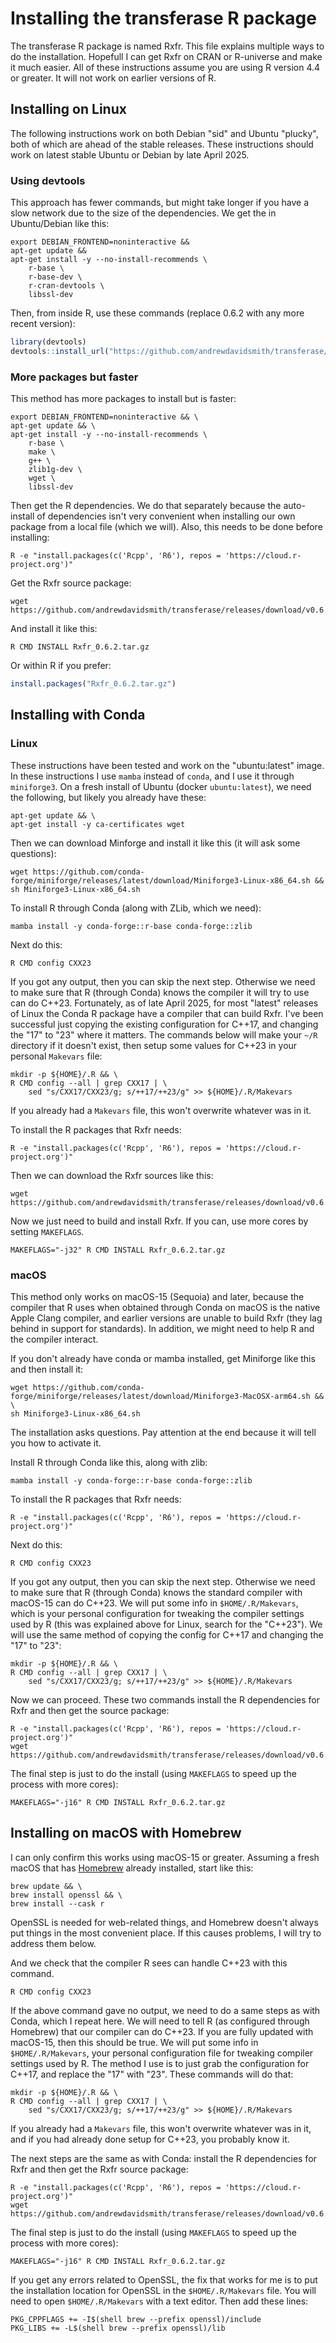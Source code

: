 # Installing the transferase R package

The transferase R package is named Rxfr. This file explains multiple ways to
do the installation. Hopefull I can get Rxfr on CRAN or R-universe and make it
much easier. All of these instructions assume you are using R version 4.4 or
greater. It will not work on earlier versions of R.

## Installing on Linux

The following instructions work on both Debian "sid" and Ubuntu "plucky", both
of which are ahead of the stable releases. These instructions should work on
latest stable Ubuntu or Debian by late April 2025.

### Using devtools

This approach has fewer commands, but might take longer if you have a slow
network due to the size of the dependencies. We get the in Ubuntu/Debian like
this:

```console
export DEBIAN_FRONTEND=noninteractive &&
apt-get update &&
apt-get install -y --no-install-recommends \
    r-base \
    r-base-dev \
    r-cran-devtools \
    libssl-dev
```

Then, from inside R, use these commands (replace 0.6.2 with any more recent
version):

```R
library(devtools)
devtools::install_url("https://github.com/andrewdavidsmith/transferase/releases/download/v0.6.2/Rxfr_0.6.2.tar.gz")
```

### More packages but faster

This method has more packages to install but is faster:

```console
export DEBIAN_FRONTEND=noninteractive && \
apt-get update && \
apt-get install -y --no-install-recommends \
    r-base \
    make \
    g++ \
    zlib1g-dev \
    wget \
    libssl-dev
```

Then get the R dependencies. We do that separately because the auto-install of
dependencies isn't very convenient when installing our own package from a
local file (which we will). Also, this needs to be done before installing:

```console
R -e "install.packages(c('Rcpp', 'R6'), repos = 'https://cloud.r-project.org')"
```

Get the Rxfr source package:

```console
wget https://github.com/andrewdavidsmith/transferase/releases/download/v0.6.2/Rxfr_0.6.2.tar.gz
```

And install it like this:

```console
R CMD INSTALL Rxfr_0.6.2.tar.gz
```

Or within R if you prefer:

```R
install.packages("Rxfr_0.6.2.tar.gz")
```

## Installing with Conda

### Linux

These instructions have been tested and work on the "ubuntu:latest" image. In
these instructions I use `mamba` instead of `conda`, and I use it through
`miniforge3`. On a fresh install of Ubuntu (docker `ubuntu:latest`), we need
the following, but likely you already have these:

```console
apt-get update && \
apt-get install -y ca-certificates wget
```

Then we can download Minforge and install it like this (it will ask some questions):

```console
wget https://github.com/conda-forge/miniforge/releases/latest/download/Miniforge3-Linux-x86_64.sh &&
sh Miniforge3-Linux-x86_64.sh
```

To install R through Conda (along with ZLib, which we need):

```console
mamba install -y conda-forge::r-base conda-forge::zlib
```

Next do this:

```console
R CMD config CXX23
```

If you got any output, then you can skip the next step. Otherwise we need to
make sure that R (through Conda) knows the compiler it will try to use can do
C++23. Fortunately, as of late April 2025, for most "latest" releases of Linux
the Conda R package have a compiler that can build Rxfr. I've been successful
just copying the existing configuration for C++17, and changing the "17" to
"23" where it matters. The commands below will make your `~/R` directory if it
doesn't exist, then setup some values for C++23 in your personal `Makevars`
file:

```console
mkdir -p ${HOME}/.R && \
R CMD config --all | grep CXX17 | \
    sed "s/CXX17/CXX23/g; s/++17/++23/g" >> ${HOME}/.R/Makevars
```

If you already had a `Makevars` file, this won't overwrite whatever was in it.

To install the R packages that Rxfr needs:

```console
R -e "install.packages(c('Rcpp', 'R6'), repos = 'https://cloud.r-project.org')"
```

Then we can download the Rxfr sources like this:

```console
wget https://github.com/andrewdavidsmith/transferase/releases/download/v0.6.2/Rxfr_0.6.2.tar.gz
```

Now we just need to build and install Rxfr. If you can, use more cores by
setting `MAKEFLAGS`.

```console
MAKEFLAGS="-j32" R CMD INSTALL Rxfr_0.6.2.tar.gz
```

### macOS

This method only works on macOS-15 (Sequoia) and later, because the compiler
that R uses when obtained through Conda on macOS is the native Apple Clang
compiler, and earlier versions are unable to build Rxfr (they lag behind in
support for standards). In addition, we might need to help R and the compiler
interact.

If you don't already have conda or mamba installed, get Miniforge like this
and then install it:

```console
wget https://github.com/conda-forge/miniforge/releases/latest/download/Miniforge3-MacOSX-arm64.sh && \
sh Miniforge3-Linux-x86_64.sh
```

The installation asks questions. Pay attention at the end because it will tell
you how to activate it.

Install R through Conda like this, along with zlib:

```console
mamba install -y conda-forge::r-base conda-forge::zlib
```

To install the R packages that Rxfr needs:

```console
R -e "install.packages(c('Rcpp', 'R6'), repos = 'https://cloud.r-project.org')"
```

Next do this:

```console
R CMD config CXX23
```

If you got any output, then you can skip the next step. Otherwise we need to
make sure that R (through Conda) knows the standard compiler with macOS-15 can
do C++23. We will put some info in `$HOME/.R/Makevars`, which is your personal
configuration for tweaking the compiler settings used by R (this was explained
above for Linux, search for the "C++23"). We will use the same method of
copying the config for C++17 and changing the "17" to "23":

```console
mkdir -p ${HOME}/.R && \
R CMD config --all | grep CXX17 | \
    sed "s/CXX17/CXX23/g; s/++17/++23/g" >> ${HOME}/.R/Makevars
```

Now we can proceed. These two commands install the R dependencies for Rxfr and
then get the source package:

```console
R -e "install.packages(c('Rcpp', 'R6'), repos = 'https://cloud.r-project.org')"
wget https://github.com/andrewdavidsmith/transferase/releases/download/v0.6.2/Rxfr_0.6.2.tar.gz
```

The final step is just to do the install (using `MAKEFLAGS` to speed up the
process with more cores):

```console
MAKEFLAGS="-j16" R CMD INSTALL Rxfr_0.6.2.tar.gz
```

## Installing on macOS with Homebrew

I can only confirm this works using macOS-15 or greater. Assuming a fresh
macOS that has [Homebrew](https://brew.sh) already installed, start like this:

```console
brew update && \
brew install openssl && \
brew install --cask r
```

OpenSSL is needed for web-related things, and Homebrew doesn't always put
things in the most convenient place. If this causes problems, I will try to
address them below.

And we check that the compiler R sees can handle C++23 with this command.

```console
R CMD config CXX23
```

If the above command gave no output, we need to do a same steps as with Conda,
which I repeat here. We will need to tell R (as configured through Homebrew)
that our compiler can do C++23. If you are fully updated with macOS-15, then
this should be true. We will put some info in `$HOME/.R/Makevars`, your
personal configuration file for tweaking compiler settings used by R.  The
method I use is to just grab the configuration for C++17, and replace the "17"
with "23". These commands will do that:

```console
mkdir -p ${HOME}/.R && \
R CMD config --all | grep CXX17 | \
    sed "s/CXX17/CXX23/g; s/++17/++23/g" >> ${HOME}/.R/Makevars
```

If you already had a `Makevars` file, this won't overwrite whatever was in it,
and if you had already done setup for C++23, you probably know it.

The next steps are the same as with Conda: install the R dependencies for Rxfr
and then get the Rxfr source package:

```console
R -e "install.packages(c('Rcpp', 'R6'), repos = 'https://cloud.r-project.org')"
wget https://github.com/andrewdavidsmith/transferase/releases/download/v0.6.2/Rxfr_0.6.2.tar.gz
```

The final step is just to do the install (using `MAKEFLAGS` to speed up the
process with more cores):

```console
MAKEFLAGS="-j16" R CMD INSTALL Rxfr_0.6.2.tar.gz
```

If you get any errors related to OpenSSL, the fix that works for me is to put
the installation location for OpenSSL in the `$HOME/.R/Makevars` file. You
will need to open `$HOME/.R/Makevars` with a text editor. Then add these
lines:

```console
PKG_CPPFLAGS += -I$(shell brew --prefix openssl)/include
PKG_LIBS += -L$(shell brew --prefix openssl)/lib
```
